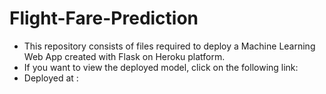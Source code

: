 # Flight-Fare-Prediction
- This repository consists of files required to deploy a Machine Learning Web App created with Flask on Heroku platform.
- If you want to view the deployed model, click on the following link:
- Deployed at : 
